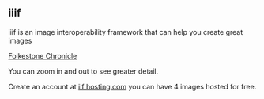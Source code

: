 ## iiif

iiif is an image interoperability framework that can help you create great images

[Folkestone Chronicle](http://free.iiifhosting.com/iiif/ad47f6dd1db20ead3cffa4dc0594c6cd8e73344d61ee35f39d9cd647642c7d15/)

You can zoom in and out to see greater detail.

Create an account at [iif hosting.com](http://free.iiifhosting.com/iiif) you can have 4 images hosted for free.
